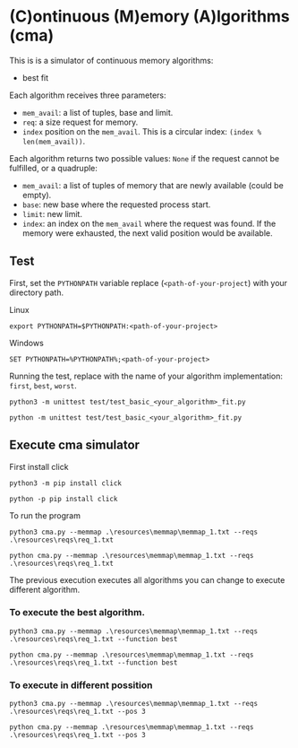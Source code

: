 # (C)ontinuous (M)emory (A)lgorithms (cma)

This is is a simulator of continuous memory algorithms:

   * best fit

Each algorithm receives three parameters:
   * `mem_avail`: a list of tuples, base and limit.
   * `req`: a size request for memory.
   * `index` position on the `mem_avail`. This is a circular index: `(index % len(mem_avail))`.

Each algorithm returns two possible values: `None` if the
request cannot be fulfilled, or a quadruple:
   * `mem_avail`: a list of tuples of memory that are newly available (could be empty).
   * `base`: new base where the requested process start.
   * `limit`: new limit.
   * `index`: an index on the `mem_avail` where the request was found. If the
     memory were exhausted, the next valid position would be available.

## Test

First, set the `PYTHONPATH` variable replace (`<path-of-your-project`)
with your directory path.

Linux

```shell
export PYTHONPATH=$PYTHONPATH:<path-of-your-project>
```

Windows

```shell
SET PYTHONPATH=%PYTHONPATH%;<path-of-your-project>
```

Running the test, replace with the name of your algorithm implementation: `first`, `best`, `worst`.

```shell
python3 -m unittest test/test_basic_<your_algorithm>_fit.py
```

```shell
python -m unittest test/test_basic_<your_algorithm>_fit.py
```

## Execute cma simulator

First install click

```shell
python3 -m pip install click
```

```shell
python -p pip install click
```

To run the program

```shell
python3 cma.py --memmap .\resources\memmap\memmap_1.txt --reqs .\resources\reqs\req_1.txt
```

```shell
python cma.py --memmap .\resources\memmap\memmap_1.txt --reqs .\resources\reqs\req_1.txt
```

The previous execution executes all algorithms you can change to execute different algorithm.


### To execute the best algorithm.

```shell
python3 cma.py --memmap .\resources\memmap\memmap_1.txt --reqs .\resources\reqs\req_1.txt --function best
```

```shell
python cma.py --memmap .\resources\memmap\memmap_1.txt --reqs .\resources\reqs\req_1.txt --function best
```


### To execute in different possition

```shell
python3 cma.py --memmap .\resources\memmap\memmap_1.txt --reqs .\resources\reqs\req_1.txt --pos 3
```

```shell
python cma.py --memmap .\resources\memmap\memmap_1.txt --reqs .\resources\reqs\req_1.txt --pos 3
```




